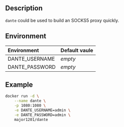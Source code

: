## Description

`dante` could be used to build an SOCKS5 proxy quickly.

## Environment

Environment|Default vaule
:--|:--
DANTE_USERNAME|*empty*
DANTE_PASSWORD|*empty*

## Example

```bash
docker run -d \
    --name dante \
    -p 1080:1080 \
    -e DANTE_USERNAME=admin \
    -e DANTE_PASSWORD=admin \
    major1201/dante
```
